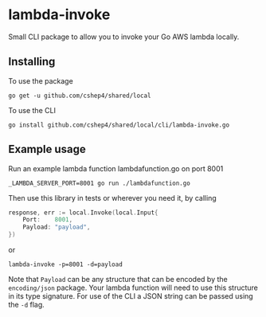 # lambda-invoke

Small CLI package to allow you to invoke your Go AWS lambda locally.

## Installing

To use the package
```
go get -u github.com/cshep4/shared/local
```
To use the CLI
```
go install github.com/cshep4/shared/local/cli/lambda-invoke.go
```

## Example usage

Run an example lambda function lambdafunction.go on port 8001

```
_LAMBDA_SERVER_PORT=8001 go run ./lambdafunction.go
```

Then use this library in tests or wherever you need it, by calling 

```go
response, err := local.Invoke(local.Input{
    Port:    8001,
    Payload: "payload",
})
```
or
```
lambda-invoke -p=8001 -d=payload
```

Note that `Payload` can be any structure that can be encoded by the `encoding/json` package.
Your lambda function will need to use this structure in its type signature. For use of the CLI a JSON
string can be passed using the `-d` flag.

